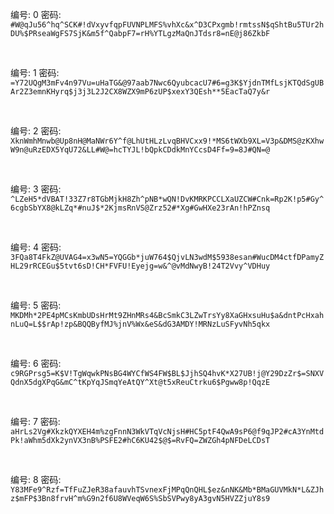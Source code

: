 


编号: 0
密码:
```#W@qJu56^hq^SCK#!dVxyvfqpFUVNPLMFS%vhXc&x^D3CPxgmb!rmtssN$qShtBu5TUr2hDU%$PRseaWgFS7SjK&m5f^QabpF7=rH%YTLgzMaQnJTdsr8=nE@j86ZkbF```

&ensp;
&ensp;

编号: 1
密码:
```=Y72UQgM3mFv4n97Vu=uHaTG&@97aab7Nwc6QyubcacU7#6=g3K$YjdnTMfLsjKTQdSgUBAr2Z3emnKHyrq$j3j3L2J2CX8WZX9mP6zUP$xexY3QEsh**5EacTaQ7y&r```

&ensp;
&ensp;

编号: 2
密码:
```XknWmhMnwb@Up8nH@MaNWr6Y^f@LhUtHLzLvqBHVCxx9!*MS6tWXb9XL=V3p&DMS@zKXhwW9n@uRzEDX5YqU72&LL#W@=hcTYJL!bQpkCDdkMnYCcsD4Ff=9=8J#QN=@```

&ensp;
&ensp;

编号: 3
密码:
```^LZeH5*dVBAT!33Z7r8TGbMjkH8Zh^pNB*wQN!DvKMRKPCCLXaUZCW#Cnk=Rp2K!p5#Gy^6cgbSbYX8@kLZq*#nuJ$*2KjmsRnVS@Zrz52#*Xg#GwHXe23rAn!hPZnsq```

&ensp;
&ensp;

编号: 4
密码:
```3FQa8T4FkZ@UVAG4=x3wN5=YQGGb*juW764$QjvLN3wdM$5938esan#WucDM4ctfDPamyZHL29rRCEGu$5tvt6sD!CH*FVFU!Eyejg=w&^@vMdNwyB!24T2Vvy^VDHuy```

&ensp;
&ensp;

编号: 5
密码:
```MKDMh*2PE4pMCsKmbUDsHrMt9ZHnMRs4&BcSmkC3LZwTrsYy8XaGHxsuHu$a&dntPcHxahnLuQ=L$$rAp!zp&BQQByfMJ%jnV%Wx&eS&dG3AMDY!MRNzLuSFyvNh5qkx```

&ensp;
&ensp;

编号: 6
密码:
```c9RGPrsg5=K$V!TgWqwkPNsBG4WYCfWS4FW$BL$JjhSQ4hvK*X27UB!j@Y29DzZr$=SNXVQdnX5dgXPqG&mC^tKpYqJSmqYeAtQY^Xt@t5xReuCtrku6$Pgww8p!QqzE```

&ensp;
&ensp;

编号: 7
密码:
```aHrLs2Vg#XkzkQYXEH4m%zgFnnN3WkVTqVcNjsH#HC5ptF4QwA9sP6@f9qJP2#cA3YnMtdPk!aWhm5dXk2ynVX3nB%PSFE2#hC6KU42$@$=RvFQ=ZWZGh4pNFDeLCDsT```

&ensp;
&ensp;

编号: 8
密码:
```Y83MFe9^Rzf=TfFuZJeR38afauvhTSvnexFjMPqQnQHL$ez&nNK&Mb*BMaGUVMkN*L&ZJhz$mFP$3Bn8frvH^m%G9n2f6U8WVeqW6S%SbSVPwy8yA3gvN5HVZZjuY8s9```

&ensp;
&ensp;
